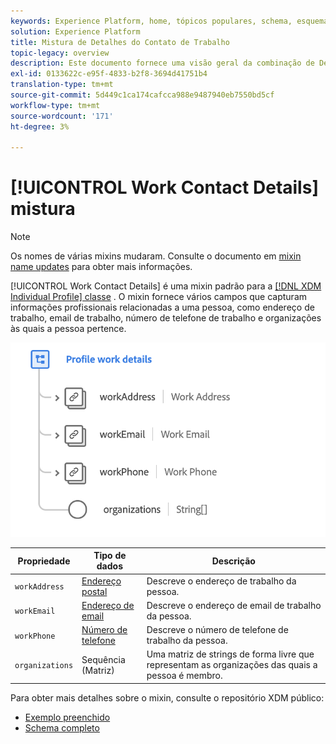 ```yaml
---
keywords: Experience Platform, home, tópicos populares, schema, esquema, XDM, perfil individual, campos, esquemas, esquemas, design de esquema, mixin, mixins, detalhes de trabalho, trabalho de perfil;
solution: Experience Platform
title: Mistura de Detalhes do Contato de Trabalho
topic-legacy: overview
description: Este documento fornece uma visão geral da combinação de Detalhes do contato de trabalho .
exl-id: 0133622c-e95f-4833-b2f8-3694d41751b4
translation-type: tm+mt
source-git-commit: 5d449c1ca174cafcca988e9487940eb7550bd5cf
workflow-type: tm+mt
source-wordcount: '171'
ht-degree: 3%

---
```


# [!UICONTROL Work Contact Details] mistura

>[!NOTE]
>
>Os nomes de várias mixins mudaram. Consulte o documento em [mixin name updates](../name-updates.md) para obter mais informações.

[!UICONTROL Work Contact Details] é uma mixin padrão para a  [[!DNL XDM Individual Profile] classe](../../classes/individual-profile.md) . O mixin fornece vários campos que capturam informações profissionais relacionadas a uma pessoa, como endereço de trabalho, email de trabalho, número de telefone de trabalho e organizações às quais a pessoa pertence.

<img src="../../images/mixins/profile-work-details.png" width="550" /><br />

| Propriedade | Tipo de dados | Descrição |
| --- | --- | --- |
| `workAddress` | [Endereço postal](../../data-types/postal-address.md) | Descreve o endereço de trabalho da pessoa. |
| `workEmail` | [Endereço de email](../../data-types/email-address.md) | Descreve o endereço de email de trabalho da pessoa. |
| `workPhone` | [Número de telefone](../../data-types/phone-number.md) | Descreve o número de telefone de trabalho da pessoa. |
| `organizations` | Sequência (Matriz) | Uma matriz de strings de forma livre que representam as organizações das quais a pessoa é membro. |

Para obter mais detalhes sobre o mixin, consulte o repositório XDM público:

* [Exemplo preenchido](https://github.com/adobe/xdm/blob/master/components/mixins/profile/profile-work-details.example.1.json)
* [Schema completo](https://github.com/adobe/xdm/blob/master/components/mixins/profile/profile-work-details.schema.json)
